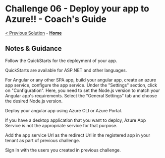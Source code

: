 # Challenge 06 - Deploy your app to Azure!! - Coach's Guide 

[< Previous Solution](./Solution-05.md) - **[Home](./README.md)**

## Notes & Guidance

Follow the QuickStarts for the deployment of your app.

QuickStarts are available for ASP.NET and other languages.

For Angular or any other SPA app, build your angular app, create an azure app service, configure the app service. Under the "Settings" section, click on "Configuration". Here, you need to set the Node.js version to match your Angular app's requirements. Select the "General Settings" tab and choose the desired Node.js version.

Deploy your angular app using Azure CLI or Azure Portal.

If you have a desktop application that you want to deploy, Azure App Service is not the appropriate service for that purpose.

Add the app service Url as the redirect Url in the registered app in your tenant as part of previous challenge.

Sign In with the users you created in previous challenge.
